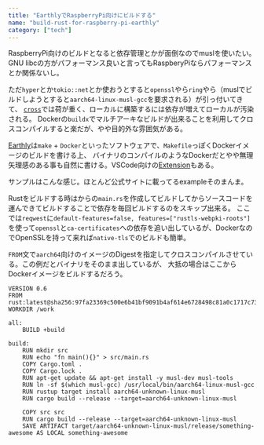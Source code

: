 ```yaml
---
title: "EarthlyでRaspberryPi向けにビルドする"
name: "build-rust-for-raspberry-pi-earthly"
category: ["tech"]
---
```


RaspberryPi向けのビルドとなると依存管理とかが面倒なのでmuslを使いたい。
GNU libcの方がパフォーマンス良いと言ってもRaspberyPiならパフォーマンスとか関係ないし。

ただ`hyper`とか`tokio::net`とか使おうとすると`openssl`やら`ring`やら（muslでビルドしようとすると`aarch64-linux-musl-gcc`を要求される）が引っ付いてきて、
[`cross`](https://github.com/cross-rs/cross)では荷が重く、ローカルに構築するには依存が増えてローカルが汚染される。
Dockerの`buildx`でマルチアーキなビルドが出来ることを利用してクロスコンパイルすると楽だが、やや目的外な雰囲気がある。

[Earthly](https://earthly.dev)は`make` + `Docker`といったソフトウェアで、`Makefile`っぽくDockerイメージのビルドを書ける上、
バイナリのコンパイルのようなDockerだとやや無理矢理感のある事も自然に書ける。VSCode向けの[Extension](https://marketplace.visualstudio.com/items?itemName=earthly.earthfile-syntax-highlighting)もある。

サンプルはこんな感じ。ほとんど公式サイトに載ってるexampleそのまんま。

Rustをビルドする時はからの`main.rs`を作成してビルドしてからソースコードを運んできてビルドすることで依存を毎回ビルドするのをスキップ出来る。
ここでは`reqwest`に`default-features=false, features=["rustls-webpki-roots"]`を使って`openssl`と`ca-certificates`への依存を追い出しているが、DockerなのでOpenSSLを持って来れば`native-tls`でのビルドも簡単。

`FROM`文で`aarch64`向けのイメージのDigestを指定してクロスコンパイルさせている。この例だとバイナリをそのまま出しているが、
大抵の場合はここからDockerイメージをビルドするだろう。

```text
VERSION 0.6
FROM rust:latest@sha256:97fa23369c500e6b41bf9091b4af614e6728498c81a0c1717c73480085eefb9e
WORKDIR /work

all:
    BUILD +build

build:
    RUN mkdir src
    RUN echo "fn main(){}" > src/main.rs
    COPY Cargo.toml .
    COPY Cargo.lock .
    RUN apt-get update && apt-get install -y musl-dev musl-tools
    RUN ln -sf $(which musl-gcc) /usr/local/bin/aarch64-linux-musl-gcc
    RUN rustup target install aarch64-unknown-linux-musl
    RUN cargo build --release --target=aarch64-unknown-linux-musl

    COPY src src
    RUN cargo build --release --target=aarch64-unknown-linux-musl
    SAVE ARTIFACT target/aarch64-unknown-linux-musl/release/something-awesome AS LOCAL something-awesome
```